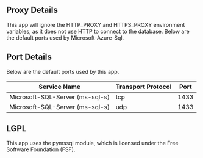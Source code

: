 [comment]: # " File: README.md"
[comment]: # "  Copyright (c) 2019-2023 Splunk Inc."
[comment]: # ""
[comment]: # "Licensed under the Apache License, Version 2.0 (the 'License');"
[comment]: # "you may not use this file except in compliance with the License."
[comment]: # "You may obtain a copy of the License at"
[comment]: # ""
[comment]: # "    http://www.apache.org/licenses/LICENSE-2.0"
[comment]: # ""
[comment]: # "Unless required by applicable law or agreed to in writing, software distributed under"
[comment]: # "the License is distributed on an 'AS IS' BASIS, WITHOUT WARRANTIES OR CONDITIONS OF ANY KIND,"
[comment]: # "either express or implied. See the License for the specific language governing permissions"
[comment]: # "and limitations under the License."
[comment]: # ""
## Proxy Details

This app will ignore the HTTP_PROXY and HTTPS_PROXY environment variables, as it does not use HTTP
to connect to the database. Below are the default ports used by Microsoft-Azure-Sql.

## Port Details

Below are the default ports used by this app.

| Service Name                    | Transport Protocol | Port |
|---------------------------------|--------------------|------|
| Microsoft-SQL-Server (ms-sql-s) | tcp                | 1433 |
| Microsoft-SQL-Server (ms-sql-s) | udp                | 1433 |

## LGPL

This app uses the pymssql module, which is licensed under the Free Software Foundation (FSF).
